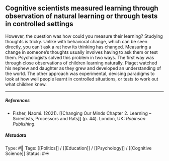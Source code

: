 ## Cognitive scientists measured learning through observation of natural learning or through tests in controlled settings # 

However, the question was how could you measure their learning? Studying thoughts is tricky. Unlike with behavioral change, which can be seen directly, you can’t ask a rat how its thinking has changed. Measuring a change in someone’s thoughts usually involves having to ask them or test them. Psychologists solved this problem in two ways. The first way was through close observations of children learning naturally. Piaget watched his nephew and daughter as they grew and developed an understanding of the world. The other approach was experimental, devising paradigms to look at how well people learnt in controlled situations, or tests to work out what children knew.

___

##### References

- Fisher, Naomi. (2021). [[Changing Our Minds Chapter 2. Learning – Scientists, Processors and Rats]] (p. 44). London, UK: _Robinson Publishing_.

##### Metadata

Type: #🔴 
Tags: [[Politics]] / [[Education]] / [[Psychology]] / [[Cognitive Science]]
Status: #☀️ 